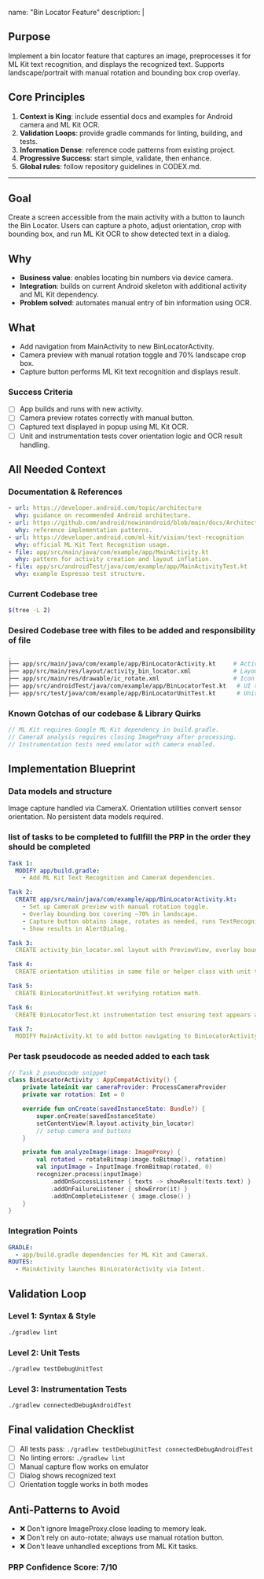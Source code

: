 name: "Bin Locator Feature"
description: |
  ## Purpose
  Implement a bin locator feature that captures an image, preprocesses it for ML Kit text recognition, and displays the recognized text. Supports landscape/portrait with manual rotation and bounding box crop overlay.

  ## Core Principles
  1. **Context is King**: include essential docs and examples for Android camera and ML Kit OCR.
  2. **Validation Loops**: provide gradle commands for linting, building, and tests.
  3. **Information Dense**: reference code patterns from existing project.
  4. **Progressive Success**: start simple, validate, then enhance.
  5. **Global rules**: follow repository guidelines in CODEX.md.

---

## Goal
Create a screen accessible from the main activity with a button to launch the Bin Locator. Users can capture a photo, adjust orientation, crop with bounding box, and run ML Kit OCR to show detected text in a dialog.

## Why
- **Business value**: enables locating bin numbers via device camera.
- **Integration**: builds on current Android skeleton with additional activity and ML Kit dependency.
- **Problem solved**: automates manual entry of bin information using OCR.

## What
- Add navigation from MainActivity to new BinLocatorActivity.
- Camera preview with manual rotation toggle and 70% landscape crop box.
- Capture button performs ML Kit text recognition and displays result.

### Success Criteria
- [ ] App builds and runs with new activity.
- [ ] Camera preview rotates correctly with manual button.
- [ ] Captured text displayed in popup using ML Kit OCR.
- [ ] Unit and instrumentation tests cover orientation logic and OCR result handling.

## All Needed Context

### Documentation & References
```yaml
- url: https://developer.android.com/topic/architecture
  why: guidance on recommended Android architecture.
- url: https://github.com/android/nowinandroid/blob/main/docs/ArchitectureLearningJourney.md
  why: reference implementation patterns.
- url: https://developer.android.com/ml-kit/vision/text-recognition
  why: official ML Kit Text Recognition usage.
- file: app/src/main/java/com/example/app/MainActivity.kt
  why: pattern for activity creation and layout inflation.
- file: app/src/androidTest/java/com/example/app/MainActivityTest.kt
  why: example Espresso test structure.
```

### Current Codebase tree
```bash
$(tree -L 2)
```

### Desired Codebase tree with files to be added and responsibility of file
```bash
.
├── app/src/main/java/com/example/app/BinLocatorActivity.kt     # Activity handling camera preview and OCR
├── app/src/main/res/layout/activity_bin_locator.xml            # Layout with preview, bounding box, buttons
├── app/src/main/res/drawable/ic_rotate.xml                     # Icon for rotate button
├── app/src/androidTest/java/com/example/app/BinLocatorTest.kt   # UI test for capture flow
├── app/src/test/java/com/example/app/BinLocatorUnitTest.kt      # Unit tests for orientation utilities
```

### Known Gotchas of our codebase & Library Quirks
```kotlin
// ML Kit requires Google ML Kit dependency in build.gradle.
// CameraX analysis requires closing ImageProxy after processing.
// Instrumentation tests need emulator with camera enabled.
```

## Implementation Blueprint

### Data models and structure
Image capture handled via CameraX. Orientation utilities convert sensor orientation. No persistent data models required.

### list of tasks to be completed to fullfill the PRP in the order they should be completed
```yaml
Task 1:
  MODIFY app/build.gradle:
    - Add ML Kit Text Recognition and CameraX dependencies.

Task 2:
  CREATE app/src/main/java/com/example/app/BinLocatorActivity.kt:
    - Set up CameraX preview with manual rotation toggle.
    - Overlay bounding box covering ~70% in landscape.
    - Capture button obtains image, rotates as needed, runs TextRecognizer.
    - Show results in AlertDialog.

Task 3:
  CREATE activity_bin_locator.xml layout with PreviewView, overlay bounding box, capture and rotate buttons.

Task 4:
  CREATE orientation utilities in same file or helper class with unit tests.

Task 5:
  CREATE BinLocatorUnitTest.kt verifying rotation math.

Task 6:
  CREATE BinLocatorTest.kt instrumentation test ensuring text appears after capture (mock recognizer if needed).

Task 7:
  MODIFY MainActivity.kt to add button navigating to BinLocatorActivity.
```

### Per task pseudocode as needed added to each task
```kotlin
// Task 2 pseudocode snippet
class BinLocatorActivity : AppCompatActivity() {
    private lateinit var cameraProvider: ProcessCameraProvider
    private var rotation: Int = 0

    override fun onCreate(savedInstanceState: Bundle?) {
        super.onCreate(savedInstanceState)
        setContentView(R.layout.activity_bin_locator)
        // setup camera and buttons
    }

    private fun analyzeImage(image: ImageProxy) {
        val rotated = rotateBitmap(image.toBitmap(), rotation)
        val inputImage = InputImage.fromBitmap(rotated, 0)
        recognizer.process(inputImage)
            .addOnSuccessListener { texts -> showResult(texts.text) }
            .addOnFailureListener { showError(it) }
            .addOnCompleteListener { image.close() }
    }
}
```

### Integration Points
```yaml
GRADLE:
  - app/build.gradle dependencies for ML Kit and CameraX.
ROUTES:
  - MainActivity launches BinLocatorActivity via Intent.
```

## Validation Loop

### Level 1: Syntax & Style
```bash
./gradlew lint
```

### Level 2: Unit Tests
```bash
./gradlew testDebugUnitTest
```

### Level 3: Instrumentation Tests
```bash
./gradlew connectedDebugAndroidTest
```

## Final validation Checklist
- [ ] All tests pass: `./gradlew testDebugUnitTest connectedDebugAndroidTest`
- [ ] No linting errors: `./gradlew lint`
- [ ] Manual capture flow works on emulator
- [ ] Dialog shows recognized text
- [ ] Orientation toggle works in both modes

## Anti-Patterns to Avoid
- ❌ Don't ignore ImageProxy.close leading to memory leak.
- ❌ Don't rely on auto-rotate; always use manual rotation button.
- ❌ Don't leave unhandled exceptions from ML Kit tasks.

### PRP Confidence Score: 7/10

